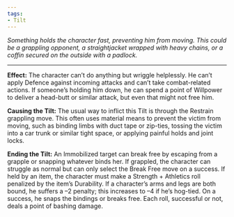 ```yaml
---
tags:
- Tilt
---
```


_Something holds the character fast, preventing him from moving. This could be a grappling opponent, a straightjacket wrapped with heavy chains, or a coffin secured on the outside with a padlock._

---

**Effect:** The character can’t do anything but wriggle helplessly. He can’t apply Defence against incoming attacks and can’t take combat-related actions. If someone’s holding him down, he can spend a point of Willpower to deliver a head-butt or similar attack, but even that might not free him.

**Causing the Tilt:** The usual way to inflict this Tilt is through the Restrain grappling move. This often uses material means to prevent the victim from moving, such as binding limbs with duct tape or zip-ties, tossing the victim into a car trunk or similar tight space, or applying painful holds and joint locks.

**Ending the Tilt:** An Immobilized target can break free by escaping from a grapple or snapping whatever binds her. If grappled, the character can struggle as normal but can only select the Break Free move on a success. If held by an item, the character must make a Strength + Athletics roll penalized by the item’s Durability. If a character’s arms and legs are both bound, he suffers a –2 penalty; this increases to –4 if he’s hog-tied. On a success, he snaps the bindings or breaks free. Each roll, successful or not, deals a point of bashing damage.